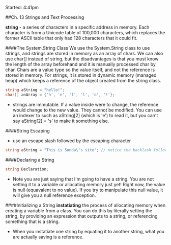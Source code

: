 Started: 4:41pm

##Ch. 13 Strings and Text Processing

**string** - a series of characters in a specific address in memory. Each character is from a Unicode table of 100,000 characters, which replaces the former ASCII table that only had 128 characters that it could fit.

####The System.String Class
We use the System.String class to use strings, and strings are stored in memory as an array of chars. We can also use char[] instead of string, but the disadvantages is that you must know the length of the array beforehand and it is manually processed char by char. Chars are a value type so the value itself, and not the reference is stored in memory. For strings, it is stored in dynamic memory (managed heap) which keeps a reference of the object created from the string class.

```C#
string aString = "hello!";
char[] anArray = {'h', 'e', 'l', 'l', 'o', '!'};
```

 - strings are immutable. If a value inside were to change, the reference would change to the new value. They cannot be modified. You can use an indexer to such as aString[2] (which is 'e') to read it, but you can't say aString[2] = 's' to make it something else.
 
####String Escaping
- use an escape slash  followed by the escaping character
```C#
string aString = "This is Sonda\'s site"; // notice the backlash followed by escaping character
```
 
####Declaring a String
```C#
string Declaration;
```
- Note you are just saying that I'm going to have a string. You are not setting it to a variable or allocating memory just yet! Right now, the value is null (equavalent to no value). If you try to manipulate this null value, it will give you a null reference exception.

####Initializing a String
**instatiating** the process of allocating memory when creating a variable from a class. You can do this by literally setting the string, by providing an expression that outputs to a string, or referencing something that is a string.

- When you instatiate one string by equating it to another string, what you are actually saving is a reference. 


 
 
 




